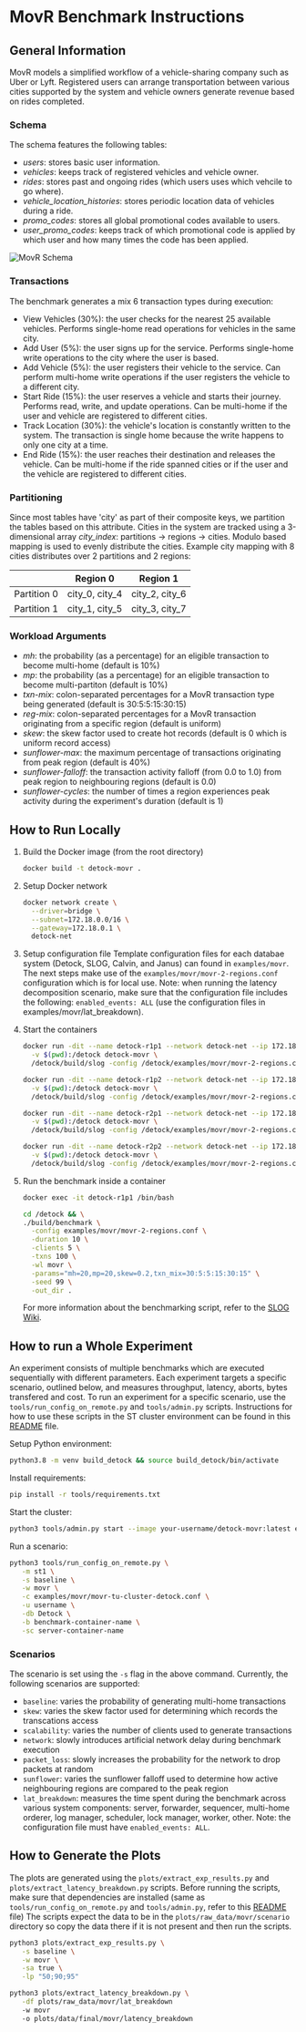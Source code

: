 # MovR Benchmark Instructions

## General Information

MovR models a simplified workflow of a vehicle-sharing company such as Uber or Lyft. Registered users can arrange transportation between various cities supported by the system and vehicle owners generate revenue based on rides completed.

### Schema

The schema features the following tables:

* *users*: stores basic user information.
* *vehicles*: keeps track of registered vehicles and vehicle owner.
* *rides*: stores past and ongoing rides (which users uses which vehcile to go where).
* *vehicle_location_histories*: stores periodic location data of vehicles during a ride.
* *promo_codes*: stores all global promotional codes available to users.
* *user_promo_codes*: keeps track of which promotional code is applied by which user and how many times the code has been applied.

![MovR Schema](assets/movr-schema.png)

### Transactions

The benchmark generates a mix 6 transaction types during execution:

* View Vehicles (30\%): the user checks for the nearest 25 available vehicles. Performs single-home read operations for vehicles in the same city.
* Add User (5\%): the user signs up for the service. Performs single-home write operations to the city where the user is based.
* Add Vehicle (5\%): the user registers their vehicle to the service. Can perform multi-home write operations if the user registers the vehicle to a different city.
* Start Ride (15\%): the user reserves a vehicle and starts their journey. Performs read, write, and update operations. Can be multi-home if the user and vehicle are registered to different cities.
* Track Location (30\%): the vehicle's location is constantly written to the system. The transaction is single home because the write happens to only one city at a time.
* End Ride (15\%): the user reaches their destination and releases the vehicle. Can be multi-home if the ride spanned cities or if the user and the vehicle are registered to different cities.

### Partitioning

Since most tables have 'city' as part of their composite keys, we partition the tables based on this attribute. Cities in the system are tracked using a 3-dimensional array *city_index*: partitions -> regions -> cities. Modulo based mapping is used to evenly distribute the cities. Example city mapping with 8 cities distributes over 2 partitions and 2 regions:


|             | Region 0       | Region 1       |
| ------------- | ---------------- | ---------------- |
| Partition 0 | city_0, city_4 | city_2, city_6 |
| Partition 1 | city_1, city_5 | city_3, city_7 |

### Workload Arguments

* *mh*: the probability (as a percentage) for an eligible transaction to become multi-home (default is 10%)
* *mp*: the probability (as a percentage) for an eligible transaction to become multi-partiton (default is 10%)
* *txn-mix*: colon-separated percentages for a MovR transaction type being generated (default is 30:5:5:15:30:15)
* *reg-mix*: colon-separated percentages for a MovR transaction originating from a specific region (default is uniform)
* *skew*: the skew factor used to create hot records (default is 0 which is uniform record access)
* *sunflower-max*: the maximum percentage of transactions originating from peak region (default is 40%)
* *sunflower-falloff*: the transaction activity falloff (from 0.0 to 1.0) from peak region to neighbouring regions (default is 0.0)
* *sunflower-cycles*: the number of times a region experiences peak activity during the experiment's duration (default is 1)

## How to Run Locally

1. Build the Docker image (from the root directory)

   ```bash
   docker build -t detock-movr .
   ```
2. Setup Docker network

   ```bash
   docker network create \
     --driver=bridge \
     --subnet=172.18.0.0/16 \
     --gateway=172.18.0.1 \
     detock-net
   ```
3. Setup configuration file
   Template configuration files for each databae system (Detock, SLOG, Calvin, and Janus) can found in `examples/movr`. The next steps make use of the `examples/movr/movr-2-regions.conf` configuration which is for local use. Note: when running the latency decomposition scenario, make sure that the configuration file includes the following: `enabled_events: ALL` (use the configuration files in examples/movr/lat_breakdown).
4. Start the containers

   ```bash
   docker run -dit --name detock-r1p1 --network detock-net --ip 172.18.0.2 \
     -v $(pwd):/detock detock-movr \
     /detock/build/slog -config /detock/examples/movr/movr-2-regions.conf -address 172.18.0.2
   ```

   ```bash
   docker run -dit --name detock-r1p2 --network detock-net --ip 172.18.0.3 \
     -v $(pwd):/detock detock-movr \
     /detock/build/slog -config /detock/examples/movr/movr-2-regions.conf -address 172.18.0.3
   ```

   ```bash
   docker run -dit --name detock-r2p1 --network detock-net --ip 172.18.0.4 \
     -v $(pwd):/detock detock-movr \
     /detock/build/slog -config /detock/examples/movr/movr-2-regions.conf -address 172.18.0.4
   ```

   ```bash
   docker run -dit --name detock-r2p2 --network detock-net --ip 172.18.0.5 \
     -v $(pwd):/detock detock-movr \
     /detock/build/slog -config /detock/examples/movr/movr-2-regions.conf -address 172.18.0.5
   ```
5. Run the benchmark inside a container

   ```bash
   docker exec -it detock-r1p1 /bin/bash
   ```

   ```bash
   cd /detock && \
   ./build/benchmark \
     -config examples/movr/movr-2-regions.conf \
     -duration 10 \
     -clients 5 \
     -txns 100 \
     -wl movr \
     -params="mh=20,mp=20,skew=0.2,txn_mix=30:5:5:15:30:15" \
     -seed 99 \
     -out_dir .
   ```

   For more information about the benchmarking script, refer to the [SLOG Wiki](https://github.com/umd-dslam/SLOG/wikihttps:/).

## How to run a Whole Experiment

An experiment consists of multiple benchmarks which are executed sequentially with different parameters. Each experiment targets a specific scenario, outlined below, and measures throughput, latency, aborts, bytes transfered and cost. To run an experiment for a specific scenario, use the `tools/run_config_on_remote.py` and `tools/admin.py` scripts. Instructions for how to use these scripts in the ST cluster environment can be found in this [README](https://github.com/delftdata/Detock/blob/main/tools/README.md) file.

Setup Python environment:

```bash
python3.8 -m venv build_detock && source build_detock/bin/activate
```

Install requirements:

```bash
pip install -r tools/requirements.txt
```

Start the cluster:

```bash
python3 tools/admin.py start --image your-username/detock-movr:latest examples/movr/movr-tu-cluster.conf -u your-username -e GLOG_v=1 --bin slog
```

Run a scenario:

```bash
python3 tools/run_config_on_remote.py \
   -m st1 \
   -s baseline \
   -w movr \
   -c examples/movr/movr-tu-cluster-detock.conf \
   -u username \
   -db Detock \
   -b benchmark-container-name \
   -sc server-container-name
```

### Scenarios

The scenario is set using the `-s` flag in the above command. Currently, the following scenarios are supported:

* `baseline`: varies the probability of generating multi-home transactions
* `skew`: varies the skew factor used for determining which records the transcations access
* `scalability`: varies the number of clients used to generate transactions
* `network`: slowly introduces artificial network delay during benchmark execution
* `packet_loss`: slowly increases the probability for the network to drop packets at random
* `sunflower`: varies the sunflower falloff used to determine how active neighbouring regions are compared to the peak region
* `lat_breakdown`: measures the time spent during the benchmark across various system components: server, forwarder, sequencer, multi-home orderer, log manager, scheduler, lock manager, worker, other. Note: the configuration file must have `enabled_events: ALL`.

## How to Generate the Plots

The plots are generated using the `plots/extract_exp_results.py` and `plots/extract_latency_breakdown.py` scripts. Before running the scripts, make sure that dependencies are installed (same as `tools/run_config_on_remote.py` and `tools/admin.py`, refer to this [README](https://github.com/delftdata/Detock/blob/main/tools/README.md) file) The scripts expect the data to be in the `plots/raw_data/movr/scenario` directory so copy the data there if it is not present and then run the scripts.

```bash
python3 plots/extract_exp_results.py \
   -s baseline \
   -w movr \
   -sa true \
   -lp "50;90;95"
```

```bash
python3 plots/extract_latency_breakdown.py \
   -df plots/raw_data/movr/lat_breakdown
   -w movr
   -o plots/data/final/movr/latency_breakdown
```
